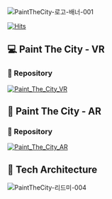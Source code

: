 ![PaintTheCity-로고-배너-001](https://user-images.githubusercontent.com/90603530/206701228-6428158e-4e9d-4038-8ebe-9115be65f279.png)

[![Hits](https://hits.seeyoufarm.com/api/count/incr/badge.svg?url=https%3A%2F%2Fgithub.com%2FVRain36%2FPaint_The_City_Main&count_bg=%234CC1EF&title_bg=%23555555&icon=&icon_color=%23E7E7E7&title=hits&edge_flat=false)](https://hits.seeyoufarm.com)


## 💻 Paint The City - VR
### 📌 Repository 
[![Paint_The_City_VR](https://user-images.githubusercontent.com/90603530/206708064-b1575c48-af60-4ad5-8627-c7023a610a50.jpg)](https://github.com/VRain36/Paint_the_City_VR)

## 📱 Paint The City - AR 
### 📌 Repository 
[![Paint_The_City_AR](https://user-images.githubusercontent.com/90603530/206708060-6a6dc005-fa37-430b-b942-96e3ec50c0db.jpg)](https://github.com/VRain36/Paint_the_City_AR)

## 📂 Tech Architecture 
![PaintTheCity-리드미-004](https://user-images.githubusercontent.com/90603530/206702000-1eb90cea-5844-4a83-81d5-c50c8058b094.png)
